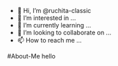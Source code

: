 - 👋 Hi, I’m @ruchita-classic
- 👀 I’m interested in ...
- 🌱 I’m currently learning ...
- 💞️ I’m looking to collaborate on ...
- 📫 How to reach me ...

<!---
ruchita-classic/ruchita-classic is a ✨ special ✨ repository because its `README.md` (this file) appears on your GitHub profile.
You can click the Preview link to take a look at your changes.
--->
#About-Me
hello

